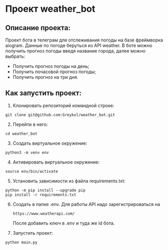 # Проект weather_bot


## Описание проекта:

Проект бота в телеграм для отслеживания погоды на базе фреймворка aiogram.
Данные по погоде беруться из API weather. В боте можно получить прогноз погоды введя название города, далее можно выбрать:
- Получить прогноз погоды на день;
- Получить почасовой прогноз погоды;
- Получить прогноз на три дня.


## Как запустить проект:


1. Клонировать репозиторий  командной строке:
  ```
  git clone git@github.com:Greykol/weather_bot.git
  ```
2. Перейти в него:
  ```
  cd weather_bot
  ```
3. Cоздать виртуальное окружение:
  ```
  python3 -m venv env
  ```
4. Активировать виртуальное окружение:
  ```
  source env/bin/activate
  ```
5. Установить зависимости из файла requirements.txt:
  ```
  python -m pip install --upgrade pip
  pip install -r requirements.txt
  ```
6. Создать в папке .env.
   Для работы API надо зарегистрироваться на 
   ```
   https://www.weatherapi.com/
   ```
   После добавить ключ в .env и туда же id бота.

7. Запустить проект:
  ```
  python main.py
  ```